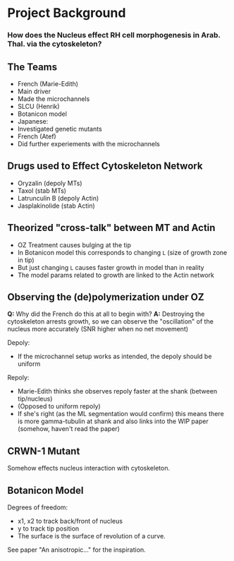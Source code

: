 # Project Background

### How does the Nucleus effect RH cell morphogenesis in Arab. Thal. via the cytoskeleton?

## The Teams

* French (Marie-Edith)
 * Main driver
 * Made the microchannels
* SLCU (Henrik) 
 * Botanicon model
* Japanese:
 * Investigated genetic mutants
* French (Atef)
 * Did further experiements with the microchannels     

 
## Drugs used to Effect Cytoskeleton Network

* Oryzalin (depoly MTs)
* Taxol (stab MTs)
* Latrunculin B (depoly Actin)
* Jasplakinolide (stab Actin)


## Theorized "cross-talk" between MT and Actin

* OZ Treatment causes bulging at the tip
* In Botanicon model this corresponds to changing `L` (size of growth zone in tip)
* But just changing `L` causes faster growth in model than in reality
* The model params related to growth are linked to the Actin network


## Observing the (de)polymerization under OZ

**Q:** Why did the French do this at all to begin with?
**A:** Destroying the cytoskeleton arrests growth, so we can observe the "oscillation" of the nucleus more accurately (SNR higher when no net movement)

Depoly:

* If the microchannel setup works as intended, the depoly should be uniform

Repoly:

* Marie-Edith thinks she observes repoly faster at the shank (between tip/nucleus)
* (Opposed to uniform repoly)
* If she's right (as the ML segmentation would confirm) this means there is more gamma-tubulin at shank and also links into the WIP paper (somehow, haven't read the paper)

## CRWN-1 Mutant

Somehow effects nucleus interaction with cytoskeleton.

## Botanicon Model

Degrees of freedom:

* x1, x2 to track back/front of nucleus
* y to track tip position
* The surface is the surface of revolution of a curve.

See paper "An anisotropic..." for the inspiration.
